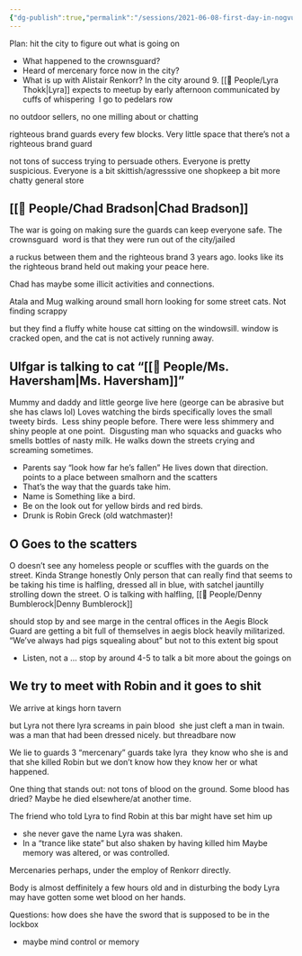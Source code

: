 ```yaml
---
{"dg-publish":true,"permalink":"/sessions/2021-06-08-first-day-in-nogvurot/"}
---
```


Plan: hit the city to figure out what is going on
- What happened to the crownsguard?
- Heard of mercenary force now in the city?
- What is up with Alistair Renkorr?
In the city around 9. [[🙋 People/Lyra Thokk\|Lyra]] expects to meetup by early afternoon communicated by cuffs of whispering 
I go to pedelars row

no outdoor sellers, no one milling about or chatting

righteous brand guards every few blocks. Very little space that there’s not a righteous brand guard

not tons of success trying to persuade others. Everyone is pretty suspicious. Everyone is a bit skittish/agresssive
one shopkeep a bit more chatty
general store
## [[🙋 People/Chad Bradson\|Chad Bradson]]
The war is going on
making sure the guards can keep everyone safe.
The crownsguard 
word is that they were run out of the city/jailed

a ruckus between them and the righteous brand 3 years ago. looks like its the righteous brand held out making your peace here.

Chad has maybe some illicit activities and connections.

Atala and Mug walking around small horn looking for some street cats. Not finding scrappy

but they find a fluffy white house cat sitting on the windowsill. window is cracked open, and the cat is not actively running away.

## Ulfgar is talking to cat “[[🙋 People/Ms. Haversham\|Ms. Haversham]]”
Mummy and daddy and little george live here (george can be abrasive but she has claws lol)
Loves watching the birds
specifically loves the small tweety birds. 
Less shiny people before. There were less shimmery and shiny people at one point. 
Disgusting man who squacks and guacks who smells bottles of nasty milk. He walks down the streets crying and screaming sometimes. 
- Parents say “look how far he’s fallen” He lives down that direction. points to a place between smalhorn and the scatters
- That’s the way that the guards take him. 
- Name is Something like a bird. 
- Be on the look out for yellow birds and red birds. 
- Drunk is Robin Greck (old watchmaster)! 
## O Goes to the scatters
O doesn’t see any homeless people or scuffles with the guards on the street. Kinda Strange honestly
Only person that can really find that seems to be taking his time is halfling, dressed all in blue, with satchel jauntilly strolling down the street.
O is talking with halfling, [[🙋 People/Denny Bumblerock\|Denny Bumblerock]]

should stop by and see marge in the central offices in the Aegis Block
Guard are getting a bit full of themselves in aegis block
heavily militarized.
“We’ve always had pigs squealing about” but not to this extent
big spout
- Listen, not a … stop by around 4-5 to talk a bit more about the goings on
## We try to meet with Robin and it goes to shit

We arrive at kings horn tavern

but Lyra not there
lyra screams in pain
blood 
she just cleft a man in twain. was a man that had been dressed nicely. but threadbare now

We lie to guards
3 “mercenary” guards take lyra 
they know who she is and that she killed Robin but we don’t know how they know her or what happened.

One thing that stands out:
not tons of blood on the ground. Some blood has dried? Maybe he died elsewhere/at another time.

The friend who told Lyra to find Robin at this bar might have set him up
- she never gave the name
Lyra was shaken. 
- In a “trance like state” but also shaken by having killed him
Maybe memory was altered, or was controlled.

Mercenaries perhaps, under the employ of Renkorr directly. 

Body is almost deffinitely a few hours old and in disturbing the body Lyra may have gotten some wet blood on her hands.

Questions: how does she have the sword that is supposed to be in the lockbox
- maybe mind control or memory